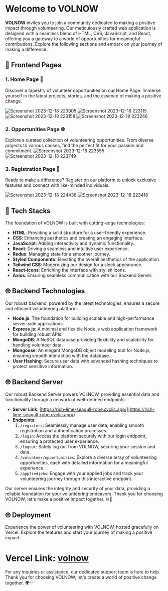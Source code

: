# Welcome to VOLNOW
**VOLNOW** invites you to join a community dedicated to making a positive impact through volunteering. Our meticulously crafted web application is designed with a seamless blend of HTML, CSS, JavaScript, and React, offering you a gateway to a world of opportunities for meaningful contributions. Explore the following sections and embark on your journey of making a difference.

## 🌟 Frontend Pages

### 1. Home Page 🏡
Discover a tapestry of volunteer opportunities on our Home Page. Immerse yourself in the latest projects, stories, and the essence of making a positive change.

![Screenshot 2023-12-18 223005](https://github.com/Narendra-patel-np/space-explorer-5678/assets/121815825/e8fcf88b-a2c8-422d-8994-992f601674f7)
![Screenshot 2023-12-18 223115](https://github.com/Narendra-patel-np/space-explorer-5678/assets/121815825/6b0a1188-e4a9-40af-9bb8-4c9dbb9a0206)
![Screenshot 2023-12-18 223158](https://github.com/Narendra-patel-np/space-explorer-5678/assets/121815825/b6502fe2-7ca6-4811-9f9d-2e2371c0b9ee)
![Screenshot 2023-12-18 223246](https://github.com/Narendra-patel-np/space-explorer-5678/assets/121815825/66dbc3df-8d16-46f3-9cdd-7be6037ab6f0)


### 2. Opportunities Page 🌐
Explore a curated collection of volunteering opportunities. From diverse projects to various causes, find the perfect fit for your passion and commitment.
![Screenshot 2023-12-18 223555](https://github.com/Narendra-patel-np/space-explorer-5678/assets/121815825/c1f5852d-475c-40b6-af70-5c1428acc71c)
![Screenshot 2023-12-18 223749](https://github.com/Narendra-patel-np/space-explorer-5678/assets/121815825/201532ae-5d06-4057-a1c8-832f476da6d0)

### 3. Registration Page 📝
Ready to make a difference? Register on our platform to unlock exclusive features and connect with like-minded individuals.


![Screenshot 2023-12-18 224438](https://github.com/Narendra-patel-np/space-explorer-5678/assets/121815825/c35f849c-3724-46eb-a3d2-440f3cb306c3)
![Screenshot 2023-12-18 223418](https://github.com/Narendra-patel-np/space-explorer-5678/assets/121815825/483860fc-edad-4c66-9e89-08fd89c46d8f)




## 🚀 Tech Stacks

The foundation of VOLNOW is built with cutting-edge technologies:

- **HTML**: Providing a solid structure for a user-friendly experience.
- **CSS**: Enhancing aesthetics and creating an engaging interface.
- **JavaScript**: Adding interactivity and dynamic functionality.
- **React**: Driving a seamless and intuitive user experience.
- **Redux**: Managing state for a smoother journey.
- **Styled Components**: Elevating the overall aesthetics of the application.
- **Tailwind CSS**: Modernizing our design for a sleek appearance.
- **React-icons**: Enriching the interface with stylish icons.
- **Axios**: Ensuring seamless communication with our Backend Server.

## 🌐 Backend Technologies

Our robust backend, powered by the latest technologies, ensures a secure and efficient volunteering platform:

- **Node.js**: The foundation for building scalable and high-performance server-side applications.
- **Express.js**: A minimal and flexible Node.js web application framework for building robust APIs.
- **MongoDB**: A NoSQL database providing flexibility and scalability for handling volunteer data.
- **Mongoose**: An elegant MongoDB object modeling tool for Node.js, ensuring smooth interaction with the database.
- **User Hashing**: Secure user data with advanced hashing techniques to protect sensitive information.

## 🌐 Backend Server

Our robust Backend Server powers VOLNOW, providing essential data and functionality through a network of well-defined endpoints:

- **Server Link**: [https://rich-lime-seagull-robe.cyclic.app/](https://rich-lime-seagull-robe.cyclic.app/)
- **Endpoints**:
  1. `/registers`: Seamlessly manage user data, enabling smooth registration and authentication processes.
  2. `/login`: Access the platform securely with our login endpoint, ensuring a protected user experience.
  3. `/logout`: Safely log out from VOLNOW, securing your session and data.
  4. `/volunteer/opportunities`: Explore a diverse array of volunteering opportunities, each with detailed information for a meaningful experience.
  5. `/appliedjobs`: Engage with your applied jobs and track your volunteering journey through this interactive endpoint.

Our server ensures the integrity and security of your data, providing a reliable foundation for your volunteering endeavors. Thank you for choosing VOLNOW; let's make a positive impact together. 🌐🤝


## 🌐 Deployment

Experience the power of volunteering with VOLNOW, hosted gracefully on Vercel. Explore the features and start your journey of making a positive impact:

<h1><strong>Vercel Link:</strong> <a href="https://volunteer-now.vercel.app/" target="_blank">volnow</a></h1>


For any inquiries or assistance, our dedicated support team is here to help. Thank you for choosing VOLNOW; let's create a world of positive change together. 🌍✨
